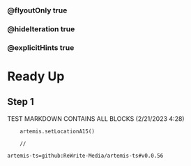 ### @flyoutOnly true
### @hideIteration true
### @explicitHints true

# Ready Up

## Step 1
TEST MARKDOWN CONTAINS ALL BLOCKS (2/21/2023 4:28)

```ghost
    artemis.setLocationA15()     
```
```template
    //
```

```package
artemis-ts=github:ReWrite-Media/artemis-ts#v0.0.56
```
